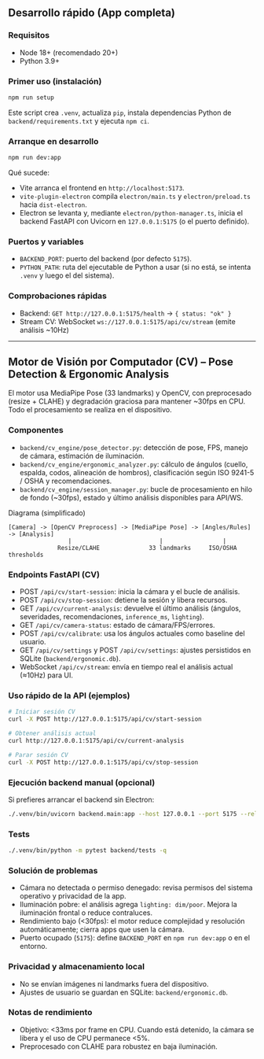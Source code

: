 ## Desarrollo rápido (App completa)

### Requisitos
- Node 18+ (recomendado 20+)
- Python 3.9+

### Primer uso (instalación)
```bash
npm run setup
```

Este script crea `.venv`, actualiza `pip`, instala dependencias Python de `backend/requirements.txt` y ejecuta `npm ci`.

### Arranque en desarrollo
```bash
npm run dev:app
```

Qué sucede:
- Vite arranca el frontend en `http://localhost:5173`.
- `vite-plugin-electron` compila `electron/main.ts` y `electron/preload.ts` hacia `dist-electron`.
- Electron se levanta y, mediante `electron/python-manager.ts`, inicia el backend FastAPI con Uvicorn en `127.0.0.1:5175` (o el puerto definido).

### Puertos y variables
- `BACKEND_PORT`: puerto del backend (por defecto `5175`).
- `PYTHON_PATH`: ruta del ejecutable de Python a usar (si no está, se intenta `.venv` y luego el del sistema).

### Comprobaciones rápidas
- Backend: `GET http://127.0.0.1:5175/health` → `{ status: "ok" }`
- Stream CV: WebSocket `ws://127.0.0.1:5175/api/cv/stream` (emite análisis ~10Hz)

---

## Motor de Visión por Computador (CV) – Pose Detection & Ergonomic Analysis

El motor usa MediaPipe Pose (33 landmarks) y OpenCV, con preprocesado (resize + CLAHE) y degradación graciosa para mantener ~30fps en CPU. Todo el procesamiento se realiza en el dispositivo.

### Componentes
- `backend/cv_engine/pose_detector.py`: detección de pose, FPS, manejo de cámara, estimación de iluminación.
- `backend/cv_engine/ergonomic_analyzer.py`: cálculo de ángulos (cuello, espalda, codos, alineación de hombros), clasificación según ISO 9241-5 / OSHA y recomendaciones.
- `backend/cv_engine/session_manager.py`: bucle de procesamiento en hilo de fondo (~30fps), estado y último análisis disponibles para API/WS.

Diagrama (simplificado)
```
[Camera] -> [OpenCV Preprocess] -> [MediaPipe Pose] -> [Angles/Rules] -> [Analysis]
                 |                         |                 |
              Resize/CLAHE              33 landmarks     ISO/OSHA thresholds
```

### Endpoints FastAPI (CV)
- POST `/api/cv/start-session`: inicia la cámara y el bucle de análisis.
- POST `/api/cv/stop-session`: detiene la sesión y libera recursos.
- GET `/api/cv/current-analysis`: devuelve el último análisis (ángulos, severidades, recomendaciones, `inference_ms`, `lighting`).
- GET `/api/cv/camera-status`: estado de cámara/FPS/errores.
- POST `/api/cv/calibrate`: usa los ángulos actuales como baseline del usuario.
- GET `/api/cv/settings` y POST `/api/cv/settings`: ajustes persistidos en SQLite (`backend/ergonomic.db`).
- WebSocket `/api/cv/stream`: envía en tiempo real el análisis actual (≈10Hz) para UI.

### Uso rápido de la API (ejemplos)
```bash
# Iniciar sesión CV
curl -X POST http://127.0.0.1:5175/api/cv/start-session

# Obtener análisis actual
curl http://127.0.0.1:5175/api/cv/current-analysis

# Parar sesión CV
curl -X POST http://127.0.0.1:5175/api/cv/stop-session
```

### Ejecución backend manual (opcional)
Si prefieres arrancar el backend sin Electron:
```bash
./.venv/bin/uvicorn backend.main:app --host 127.0.0.1 --port 5175 --reload
```

### Tests
```bash
./.venv/bin/python -m pytest backend/tests -q
```

### Solución de problemas
- Cámara no detectada o permiso denegado: revisa permisos del sistema operativo y privacidad de la app.
- Iluminación pobre: el análisis agrega `lighting: dim/poor`. Mejora la iluminación frontal o reduce contraluces.
- Rendimiento bajo (<30fps): el motor reduce complejidad y resolución automáticamente; cierra apps que usen la cámara.
- Puerto ocupado (`5175`): define `BACKEND_PORT` en `npm run dev:app` o en el entorno.

### Privacidad y almacenamiento local
- No se envían imágenes ni landmarks fuera del dispositivo.
- Ajustes de usuario se guardan en SQLite: `backend/ergonomic.db`.

### Notas de rendimiento
- Objetivo: <33ms por frame en CPU. Cuando está detenido, la cámara se libera y el uso de CPU permanece <5%.
- Preprocesado con CLAHE para robustez en baja iluminación.


